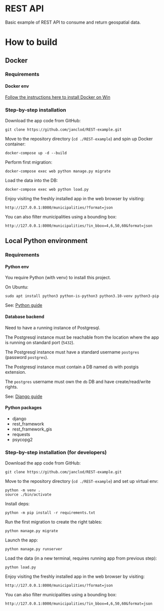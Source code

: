 # REST API

Basic example of REST API to consume and return geospatial data.

# How to build

## Docker

### Requirements

#### Docker env

[Follow the instructions here to install Docker on Win](https://docs.docker.com/desktop/install/windows-install/)

### Step-by-step installation

Download the app code from GitHub:

```git clone https://github.com/janclod/REST-example.git``` 

Move to the repository directory (`cd ./REST-example`) and spin up Docker container:

```docker-compose up -d --build```

Perform first migration:

```docker-compose exec web python manage.py migrate```

Load the data into the DB:

```docker-compose exec web python load.py```

Enjoy visiting the freshly installed app in the web browser by visiting:

```http://127.0.0.1:8000/municipalities/?format=json```

You can also filter municipalities using a bounding box:

```http://127.0.0.1:8000/municipalities/?in_bbox=4,6,50,60&format=json```

## Local Python environment

### Requirements

#### Python env

You require Python (with venv) to install this project.

On Ubuntu:

```sudo apt install python3 python-is-python3 python3.10-venv python3-pip```

See: [Python guide](https://docs.python-guide.org/starting/install3/linux/)

#### Database backend

Need to have a running instance of Postgresql.

The Postgresql instance must be reachable from the location where the app is running on standard port (`5432`).

The Postgresql instance must have a standard username `postgres` (password `postgres`).

The Postgresql instance must contain a DB named `db` with postgis extension.

The `postgres` username must own the `db` DB and have create/read/write rights.

See:  [Django guide](https://docs.djangoproject.com/en/5.0/ref/contrib/gis/install/postgis/)

#### Python packages

- django
- rest_framework
- rest_framework_gis
- requests
- psycopg2

### Step-by-step installation (for developers)

Download the app code from GitHub:

```git clone https://github.com/janclod/REST-example.git``` 

Move to the repository directory (`cd ./REST-example`) and set up virtual env:

```
python -m venv .
source ./bin/activate
```

Install deps:

```python -m pip install -r requirements.txt```

Run the first migration to create the right tables:

```python manage.py migrate```

Launch the app:

```python manage.py runserver```

Load the data (in a new terminal, requires running app from previous step):

```python load.py```

Enjoy visiting the freshly installed app in the web browser by visiting:

```http://127.0.0.1:8000/municipalities/?format=json```

You can also filter municipalities using a bounding box:

```http://127.0.0.1:8000/municipalities/?in_bbox=4,6,50,60&format=json```
